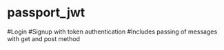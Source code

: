 ﻿# passport_jwt
 
 #Login
 #Signup with token authentication
 #Includes passing of messages with get and post method
